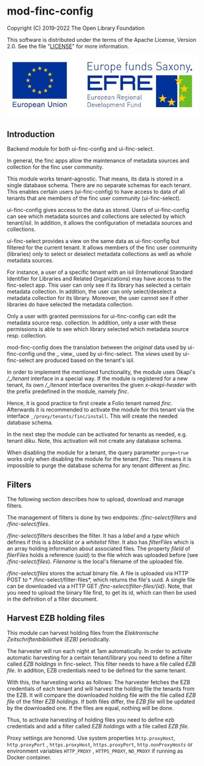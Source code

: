 # mod-finc-config

Copyright (C) 2019-2022 The Open Library Foundation

This software is distributed under the terms of the Apache License, Version 2.0. See the
file "[LICENSE](LICENSE)" for more information.

![Development funded by European Regional Development Fund (EFRE)](assets/EFRE_2015_quer_RGB_klein.jpg)

## Introduction

Backend module for both ui-finc-config and ui-finc-select.

In general, the finc apps allow the maintenance of metadata sources and collection for the finc user
community.

This module works tenant-agnostic. That means, its data is stored in a single database schema. There
are no separate schemas for each tenant. This enables certain users (ui-finc-config) to have access
to data of all tenants that are members of the finc user community (ui-finc-select).

ui-finc-config gives access to the data as stored. Users of ui-finc-config can see which metadata
sources and collections are selected by which tenant/isil. In addition, it allows the configuration
of metadata sources and collections.

ui-finc-select provides a view on the same data as ui-finc-config but filtered for the current
tenant. It allows members of the finc user community (libraries) only to select or deselect metadata
collections as well as whole metadata sources.

For instance, a user of a specific tenant with an isil (International Standard Identifier for
Libraries and Related Organizations) may have access to the finc-select app. This user can only see
if its library has selected a certain metadata collection. In addition, the user can only
select/deselect a metadata collection for its library. Moreover, the user cannot see if other
libraries do have selected the metadata collection.

Only a user with granted permissions for ui-finc-config can edit the metadata source resp.
collection. In addition, only a user with these permissions is able to see which library selected
which metadata source resp. collection.

mod-finc-config does the translation between the _original_ data used by ui-finc-config und the _
view_ used by ui-finc-select. The _views_ used by ui-finc-select are produced based on the tenant's
isil.

In order to implement the mentioned functionality, the module uses Okapi's */_/tenant* interface in
a special way. If the module is registered for a new tenant, its own */_/tenant* interface
overwrites the given *x-okapi-header* with the prefix predefined in the module, namely *finc*.

Hence, it is good practice to first create a Folio tenant named _finc_. Afterwards it is recommended
to activate the module for this tenant via the interface `_/proxy/tenants/finc/install`. This will
create the needed database schema.

In the next step the module can be activated for tenants as needed, e.g. tenant _diku_. Note, this
activation will not create any database schema.

When disabling the module for a tenant, the query parameter `purge=true` works only when disabling
the module for the tenant _finc_. This means it is impossible to purge the database schema for any
tenant different as _finc_.

## Filters

The following section describes how to upload, download and manage filters.

The management of filters is done by two endpoints: */finc-select/filters* and */finc-select/files*.

*/finc-select/filters* describes the filter. It has a *label* and a *type* which defines if this is
a *blacklist* or a *whitelist* filter. It also has *filterFiles* which is an array holding
information about associated files. The property *fileId* of *filerFiles* holds a reference (uuid)
to the file which was uploaded before (see */finc-select/files*). *Filename* is the local's filename
of the uploaded file.

*/finc-select/files* stores the actual binary file. A file is uploaded via HTTP POST to *
/finc-select/filter-files*, which returns the file's uuid. A single file can be downloaded via a
HTTP GET */finc-select/filter-files/{id}*. Note, that you need to upload the binary file first, to
get its id, which can then be used in the definition of a filter document.

## Harvest EZB holding files

This module can harvest holding files from the *Elektronische Zeitschriftenbibliothek (EZB)*
periodically.

The harvester will run each night at 1am automatically. In order to activate automatic harvesting
for a certain tenant/library you need to define a filter called *EZB holdings* in finc-select. This
filter needs to have a file called *EZB file*. In addition, EZB credentials need to be defined for
the same tenant.

With this, the harvesting works as follows: The harvester fetches the EZB credentials of each tenant
and will harvest the holding file the tenants from the EZB. It will compare the downloaded holding
file with the file called *EZB file* of the filter *EZB holdings*. If both files differ, the *EZB
file* will be updated by the downloaded one. If the files are equal, nothing will be done.

Thus, to activate harvesting of holding files you need to define ezb credentials and add a filter
called *EZB holdings* with a file called *EZB file*.

Proxy settings are honored. Use system properties `http.proxyHost`, `http.proxyPort`
, `https.proxyHost`, `https.proxyPort`, `http.nonProxyHosts` or environment variables `HTTP_PROXY`
, `HTTPS_PROXY`, `NO_PROXY` if running as Docker container.

